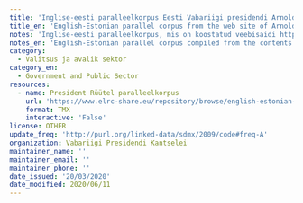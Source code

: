 ```yaml
---
title: 'Inglise-eesti paralleelkorpus Eesti Vabariigi presidendi Arnold Rüütli veebisaidilt 2001-2006'
title_en: 'English-Estonian parallel corpus from the web site of Arnold Rüütel, President of the Republic of Estonia, 2001-2006'
notes: 'Inglise-eesti paralleelkorpus, mis on koostatud veebisaidi https://vp2001-2006.president.ee/et/ sisust'
notes_en: 'English-Estonian parallel corpus compiled from the contents of web site https://vp2001-2006.president.ee/en/'
category:
  - Valitsus ja avalik sektor
category_en:
  - Government and Public Sector
resources:
  - name: President Rüütel paralleelkorpus
    url: 'https://www.elrc-share.eu/repository/browse/english-estonian-parallel-corpus-from-the-web-site-of-arnold-ruutel-president-of-the-republic-of-estonia-2001-2006/a4692c92e67611e8b7d400155d026706c8e00f8987e0432e95118cd32b2ec10f/'
    format: TMX
    interactive: 'False'
license: OTHER
update_freq: 'http://purl.org/linked-data/sdmx/2009/code#freq-A'
organization: Vabariigi Presidendi Kantselei
maintainer_name: ''
maintainer_email: ''
maintainer_phone: ''
date_issued: '20/03/2020'
date_modified: 2020/06/11
---
```

